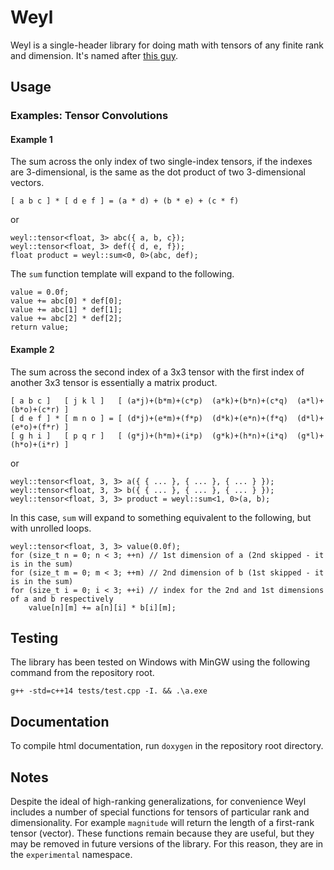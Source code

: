 # Weyl

Weyl is a single-header library for doing math with tensors of any finite rank and dimension. It's named after [this guy](https://en.wikipedia.org/wiki/Weyl).

## Usage

### Examples: Tensor Convolutions

#### Example 1

The sum across the only index of two single-index tensors, if the indexes are 3-dimensional, is the same as the dot product of two 3-dimensional vectors.

    [ a b c ] * [ d e f ] = (a * d) + (b * e) + (c * f)

or

    weyl::tensor<float, 3> abc({ a, b, c});
    weyl::tensor<float, 3> def({ d, e, f});
    float product = weyl::sum<0, 0>(abc, def);

The `sum` function template will expand to the following.

    value = 0.0f;
    value += abc[0] * def[0];
    value += abc[1] * def[1];
    value += abc[2] * def[2];
    return value;

#### Example 2

The sum across the second index of a 3x3 tensor with the first index of another 3x3 tensor is essentially a matrix product.

    [ a b c ]   [ j k l ]   [ (a*j)+(b*m)+(c*p)  (a*k)+(b*n)+(c*q)  (a*l)+(b*o)+(c*r) ]
    [ d e f ] * [ m n o ] = [ (d*j)+(e*m)+(f*p)  (d*k)+(e*n)+(f*q)  (d*l)+(e*o)+(f*r) ]
    [ g h i ]   [ p q r ]   [ (g*j)+(h*m)+(i*p)  (g*k)+(h*n)+(i*q)  (g*l)+(h*o)+(i*r) ]

or

    weyl::tensor<float, 3, 3> a({ { ... }, { ... }, { ... } });
    weyl::tensor<float, 3, 3> b({ { ... }, { ... }, { ... } });
    weyl::tensor<float, 3, 3> product = weyl::sum<1, 0>(a, b);

In this case, `sum` will expand to something equivalent to the following, but with unrolled loops.

    weyl::tensor<float, 3, 3> value(0.0f);
    for (size_t n = 0; n < 3; ++n) // 1st dimension of a (2nd skipped - it is in the sum)
    for (size_t m = 0; m < 3; ++m) // 2nd dimension of b (1st skipped - it is in the sum)
    for (size_t i = 0; i < 3; ++i) // index for the 2nd and 1st dimensions of a and b respectively
        value[n][m] += a[n][i] * b[i][m];

## Testing

The library has been tested on Windows with MinGW using the following command from the repository root.

    g++ -std=c++14 tests/test.cpp -I. && .\a.exe

## Documentation

To compile html documentation, run `doxygen` in the repository root directory.

## Notes

Despite the ideal of high-ranking generalizations, for convenience Weyl includes a number of special functions for tensors of particular rank and dimensionality. For example `magnitude` will return the length of a first-rank tensor (vector). These functions remain because they are useful, but they may be removed in future versions of the library. For this reason, they are in the `experimental` namespace.
